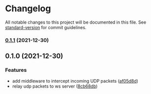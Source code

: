 # Changelog

All notable changes to this project will be documented in this file. See [standard-version](https://github.com/conventional-changelog/standard-version) for commit guidelines.

### [0.1.1](https://github.com/chunkai1312/udp2ws/compare/v0.1.0...v0.1.1) (2021-12-30)

## 0.1.0 (2021-12-30)


### Features

* add middleware to intercept incoming UDP packets ([af05d8d](https://github.com/chunkai1312/udp2ws/commit/af05d8d10d1855b21cd74aff6e3af6292212bb47))
* relay udp packets to ws server ([8cb68db](https://github.com/chunkai1312/udp2ws/commit/8cb68db2f8e3f62243f50113e7b8bf979a8ee67f))

